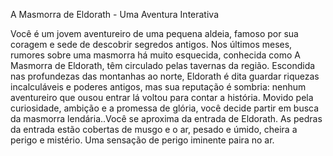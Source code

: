 A Masmorra de Eldorath - Uma Aventura Interativa

Você é um jovem aventureiro de uma pequena aldeia, famoso por sua coragem e sede de descobrir segredos antigos. Nos últimos meses, rumores sobre uma masmorra há muito esquecida, conhecida como A Masmorra de Eldorath, têm circulado pelas tavernas da região. Escondida nas profundezas das montanhas ao norte, Eldorath é dita guardar riquezas incalculáveis e poderes antigos, mas sua reputação é sombria: nenhum aventureiro que ousou entrar lá voltou para contar a história.
Movido pela curiosidade, ambição e a promessa de glória, você decide partir em busca da masmorra lendária..Você se aproxima da entrada de Eldorath. As pedras da entrada estão cobertas de musgo e o ar, pesado e úmido, cheira a perigo e mistério. Uma sensação de perigo iminente paira no ar.
